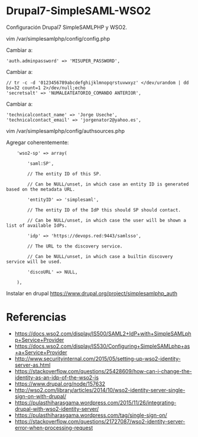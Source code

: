 # Drupal7-SimpleSAML-WSO2
Configuración Drupal7 SimpleSAMLPHP y WSO2.

vim /var/simplesamlphp/config/config.php

Cambiar a:
```
'auth.adminpassword' => 'MISUPER_PASSWORD',
```

Cambiar a:
```
// tr -c -d '0123456789abcdefghijklmnopqrstuvwxyz' </dev/urandom | dd bs=32 count=1 2>/dev/null;echo
'secretsalt' => 'NUMALEATEATORIO_COMANDO ANTERIOR',
```

Cambiar a:
```
'technicalcontact_name' => 'Jorge Useche',
'technicalcontact_email' => 'jorgenator2@yahoo.es',
```

vim /var/simplesamlphp/config/authsources.php

Agregar coherentemente:
```
    'wso2-sp' => array(

        'saml:SP',

        // The entity ID of this SP. 

        // Can be NULL/unset, in which case an entity ID is generated based on the metadata URL. 

        'entityID' => 'simplesaml',

        // The entity ID of the IdP this should SP should contact. 

        // Can be NULL/unset, in which case the user will be shown a list of available IdPs. 

        'idp' => 'https://devops.red:9443/samlsso',

        // The URL to the discovery service. 

        // Can be NULL/unset, in which case a builtin discovery service will be used. 

        'discoURL' => NULL,

    ),
```


Instalar en drupal https://www.drupal.org/project/simplesamlphp_auth



# Referencias
- https://docs.wso2.com/display/IS500/SAML2+IdP+with+SimpleSAMLphp+Service+Provider
- https://docs.wso2.com/display/IS530/Configuring+SimpleSAMLphp+as+a+Service+Provider
- http://www.securityinternal.com/2015/05/setting-up-wso2-identity-server-as.html
- https://stackoverflow.com/questions/25428609/how-can-i-change-the-identity-as-an-idp-of-the-wso2-is
- https://www.drupal.org/node/157632
- http://wso2.com/library/articles/2014/10/wso2-identity-server-single-sign-on-with-drupal/
- https://pulasthiharasgama.wordpress.com/2015/11/26/integrating-drupal-with-wso2-identity-server/
- https://pulasthiharasgama.wordpress.com/tag/single-sign-on/
- https://stackoverflow.com/questions/21727087/wso2-identity-server-error-when-processing-request
